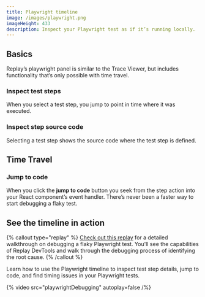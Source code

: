 ```yaml
---
title: Playwright timeline
image: /images/playwright.png
imageHeight: 433
description: Inspect your Playwright test as if it’s running locally.
---
```


## Basics

Replay’s playwright panel is similar to the Trace Viewer, but includes functionality that’s only possible with time travel.

### Inspect test steps

When you select a test step, you jump to point in time where it was executed.

### Inspect step source code

Selecting a test step shows the source code where the test step is defined.

## Time Travel

### Jump to code

When you click the **jump to code** button you seek from the step action into your React component’s event handler. There’s never been a faster way to start debugging a flaky test.

## See the timeline in action

{% callout type="replay" %}
[Check out this replay](https://replay.help/playwright-flake-debug) for a detailed walkthrough on debugging a flaky Playwright test. You'll see the capabilities of Replay DevTools and walk through the debugging process of identifying the root cause.
{% /callout %}

Learn how to use the Playwright timeline to inspect test step details, jump to code, and find timing issues in your Playwright tests.

{% video src="playwrightDebugging" autoplay=false /%}
